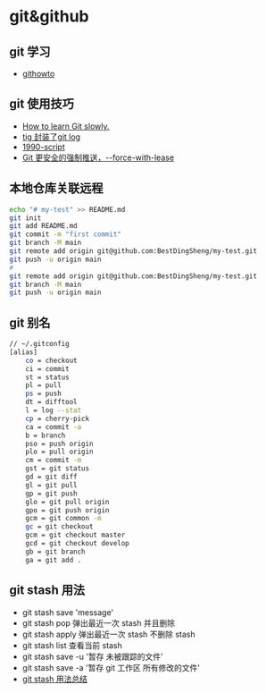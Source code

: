 # git&github

## git 学习

- [githowto](https://githowto.com/setup)

## git 使用技巧
- [How to learn Git slowly.](https://dev.to/samuelfaure/how-to-learn-git-slowly-38fa)
- [tig 封装了git log](https://zhuanlan.zhihu.com/p/72554875)
- [1990-script](https://github.com/antfu/1990-script)
- [Git 更安全的强制推送，--force-with-lease](https://blog.csdn.net/WPwalter/article/details/80371264)

## 本地仓库关联远程

```bash
echo "# my-test" >> README.md
git init
git add README.md
git commit -m "first commit"
git branch -M main
git remote add origin git@github.com:BestDingSheng/my-test.git
git push -u origin main
#
git remote add origin git@github.com:BestDingSheng/my-test.git
git branch -M main
git push -u origin main
```

## git 别名

```bash
// ~/.gitconfig
[alias]
    co = checkout
    ci = commit
    st = status
    pl = pull
    ps = push
    dt = difftool
    l = log --stat
    cp = cherry-pick
    ca = commit -a
    b = branch
    pso = push origin
    plo = pull origin
    cm = commit -m
    gst = git status
    gd = git diff
    gl = git pull
    gp = git push
    glo = git pull origin
    gpo = git push origin
    gcm = git common -m
    gc = git checkout
    gcm = git checkout master
    gcd = git checkout develop
    gb = git branch
    ga = git add .

```

## git stash 用法

- git stash save 'message'
- git stash pop  弹出最近一次 stash 并且删除
- git stash apply 弹出最近一次 stash 不删除 stash
- git stash list 查看当前 stash
- git stash save -u '暂存 未被跟踪的文件'
- git stash save -a '暂存 git 工作区 所有修改的文件'
- [git stash 用法总结](https://www.cnblogs.com/tocy/p/git-stash-reference.html)
